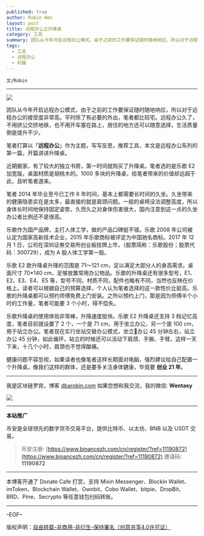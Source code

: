 ```yaml
---
published: true
author: Robin Wen
layout: post
title: 远程办公之升降桌
category: 工具
summary: 团队从今年开启远程办公模式，由于之前的工作要保证随时随地响应，所以对于远程办公的接受度非常高。平时除了有必要的外出，笔者都比较宅。远程办公久了，不用挤公交挤地铁，也不用开车塞在路上，居住的地方还可以随意选择，生活质量倒是提升不少。健康问题不容忽视，如果读者也像笔者这样长期面对电脑，强烈建议给自己配置一个升降桌。像我们这样的群体，还是要多关注身体健康，毕竟要创业 21 年。
tags:
  - 工具
  - 远程办公
  - 利器
---
```


`文/Robin`

***

![](https://cdn.dbarobin.com/bdz2loa.png)

团队从今年开启远程办公模式，由于之前的工作要保证随时随地响应，所以对于远程办公的接受度非常高。平时除了有必要的外出，笔者都比较宅。远程办公久了，不用挤公交挤地铁，也不用开车塞在路上，居住的地方还可以随意选择，生活质量倒是提升不少。

笔者打算以「**远程办公**」作为主题，写写反思，推荐工具，本文是远程办公系列的第一篇，开篇讲讲升降桌。

近期搬家，有了较大的独立书房，第一时间就购买了升降桌。笔者选的是乐歌 E2 加宽版，桌面材质是胡桃木的。1000 多块的升降桌，给笔者带来的价值却远超于此，且听笔者道来。

笔者 2014 年毕业至今已工作 6 年时间，基本上都需要长时间的久坐。久坐带来的健康隐患实在是太多，最直接的就是肩颈问题。一般的桌椅没法调整高度，所以身体长时间地保持固定姿势，久而久之对身体伤害很大，国内注意到这一点的久坐办公者比例还不是很高。

乐歌作为国产品牌，主打人体工学，做的产品口碑挺不错。乐歌 2008 年公司被认定为国家高新技术企业，2015 年乐歌商标被评定为中国驰名商标。2017 年 12 月 1 日，公司在深圳证券交易所创业板挂牌上市，（股票简称：乐歌股份；股票代码：300729），成为 A 股人体工学第一股。

乐歌 E2 款升降桌升降的范围是 71～121 cm，足以满足大部分人的身高需求。桌面尺寸 70*140 cm，足够放置常用办公物品。乐歌的升降桌还有很多型号，E1、E2、E3、E4、E5 等，型号不同，材质不同，配件也略有不同，当然也反映在价格上。读者可以根据自己的预算选择，个人认为笔者选择的这一款性价比挺高。乐歌的升降桌都可以预约师傅免费上门安装。之所以预约上门，那是因为师傅半个小时的工作量，笔者可能要 3 个小时，得不偿失。

乐歌升降桌的使用体验非常棒，升降速度挺快。乐歌 E2 升降桌还支持 3 档记忆高度，笔者目前就设置了 2 个，一个是 71 cm，用于坐立办公，另一个是 100 cm，用于站立办公。笔者现在实行坐站交替办公模式，坐立办公 45 分钟左右，站立办公 45 分钟，如此循环，站立的时候还可以活动下肩颈、手腕、手臂。这样一天下来，十几个小时，肩颈也不觉得酸痛。

健康问题不容忽视，如果读者也像笔者这样长期面对电脑，强烈建议给自己配置一个升降桌。像我们这样的群体，还是要多关注身体健康，毕竟要 **创业 21 年**。

***

我是区块链罗宾，博客 [dbarobin.com](https://dbarobin.com/)
如果您想和我交流，我的微信: **Wentasy**

![](https://cdn.dbarobin.com/v4yywe2.png)

***

**本站推广**

币安是全球领先的数字货币交易平台，提供比特币、以太坊、BNB 以及 USDT 交易。

> 币安注册: [https://www.binancezh.com/cn/register/?ref=11190872](https://www.binancezh.com/cn/register/?ref=11190872)
> 邀请码: **11190872**

***

本博客开通了 Donate Cafe 打赏，支持 Mixin Messenger、Blockin Wallet、imToken、Blockchain Wallet、Ownbit、Cobo Wallet、bitpie、DropBit、BRD、Pine、Secrypto 等任意钱包扫码转账。

<center>
    <div class="--donate-button"
         data-button-id="f8b9df0d-af9a-460d-8258-d3f435445075"
    ></div>
</center>

***

–EOF–

版权声明：[自由转载-非商用-非衍生-保持署名（创意共享4.0许可证）](http://creativecommons.org/licenses/by-nc-nd/4.0/deed.zh)